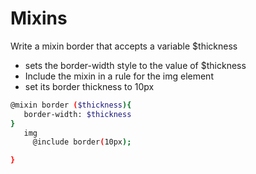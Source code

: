 # Mixins

Write a mixin border that accepts a variable $thickness 
- sets the border-width style to the value of $thickness
- Include the mixin in a rule for the img element
- set its border thickness to 10px

```sh
@mixin border ($thickness){
   border-width: $thickness
}
   img 
     @include border(10px);

}

```
